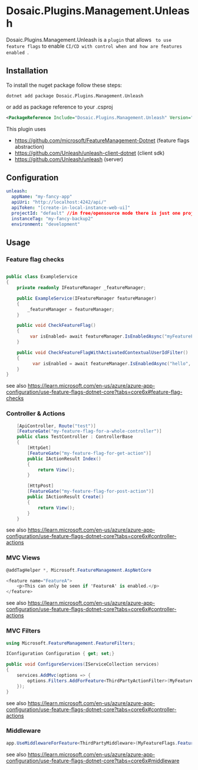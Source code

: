 # Dosaic.Plugins.Management.Unleash

Dosaic.Plugins.Management.Unleash is a `plugin` that allows ` to use feature flags` to enable `CI/CD with control when and how are features enabled `.

## Installation

To install the nuget package follow these steps:

```shell
dotnet add package Dosaic.Plugins.Management.Unleash
```
or add as package reference to your .csproj

```xml
<PackageReference Include="Dosaic.Plugins.Management.Unleash" Version="" />
```

This plugin uses
* https://github.com/microsoft/FeatureManagement-Dotnet (feature flags abstraction)
* https://github.com/Unleash/unleash-client-dotnet (client sdk)
* https://github.com/Unleash/unleash (server)

## Configuration
```yaml
unleash:
  appName: "my-fancy-app"
  apiUri: "http://localhost:4242/api/"
  apiToken: "[create-in-local-instance-web-ui]"
  projectId: "default" //in free/opensource mode there is just one project, always the same
  instanceTag: "my-fancy-backup2"
  environment: "development"
```
## Usage

### Feature flag checks
```csharp

public class ExampleService
{
    private readonly IFeatureManager _featureManager;

    public ExampleService(IFeatureManager featureManager)
    {
        _featureManager = featureManager;
    }

    public void CheckFeatureFlag()
    {
         var isEnabled= await featureManager.IsEnabledAsync("myFeatureFlag");
    }

    public void CheckFeatureFlagWithActivatedContextualUserIdFilter()
    {
          var isEnabled = await featureManager.IsEnabledAsync("hello", new UserIdContext(){UserId = "id1"});
    }
}
```
see also https://learn.microsoft.com/en-us/azure/azure-app-configuration/use-feature-flags-dotnet-core?tabs=core6x#feature-flag-checks
### Controller & Actions
```csharp
    [ApiController, Route("test")]
    [FeatureGate("my-feature-flag-for-a-whole-controller")]
    public class TestController : ControllerBase
    {
        [HttpGet]
        [FeatureGate("my-feature-flag-for-get-action")]
        public IActionResult Index()
        {
            return View();
        }

        [HttpPost]
        [FeatureGate("my-feature-flag-for-post-action")]
        public IActionResult Create()
        {
            return View();
        }
    }
```
see also https://learn.microsoft.com/en-us/azure/azure-app-configuration/use-feature-flags-dotnet-core?tabs=core6x#controller-actions

### MVC Views
```csharp
@addTagHelper *, Microsoft.FeatureManagement.AspNetCore
```
```csharp
<feature name="FeatureA">
    <p>This can only be seen if 'FeatureA' is enabled.</p>
</feature>
```

see also https://learn.microsoft.com/en-us/azure/azure-app-configuration/use-feature-flags-dotnet-core?tabs=core6x#controller-actions

### MVC Filters
```csharp
using Microsoft.FeatureManagement.FeatureFilters;

IConfiguration Configuration { get; set;}

public void ConfigureServices(IServiceCollection services)
{
    services.AddMvc(options => {
        options.Filters.AddForFeature<ThirdPartyActionFilter>(MyFeatureFlags.FeatureA);
    });
}
```
see also https://learn.microsoft.com/en-us/azure/azure-app-configuration/use-feature-flags-dotnet-core?tabs=core6x#controller-actions

### Middleware
```csharp
app.UseMiddlewareForFeature<ThirdPartyMiddleware>(MyFeatureFlags.FeatureA);
```
see also https://learn.microsoft.com/en-us/azure/azure-app-configuration/use-feature-flags-dotnet-core?tabs=core6x#middleware
